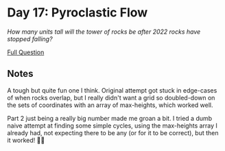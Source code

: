 # Day 17: Pyroclastic Flow

<em>How many units tall will the tower of rocks be after 2022 rocks have stopped falling?</em>

[Full Question](https://adventofcode.com/2022/day/17)

## Notes
A tough but quite fun one I think.
Original attempt got stuck in edge-cases of when rocks overlap, but I really didn't want a grid so doubled-down on the sets of coordinates with an array of max-heights, which worked well.

Part 2 just being a really big number made me groan a bit. I tried a dumb naive attempt at finding some simple cycles, using the max-heights array I already had, not expecting there to be any (or for it to be correct), but then it worked! :shrug::smile: